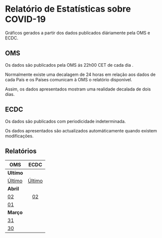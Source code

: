 # Relatório de Estatísticas  sobre COVID-19


Gráficos gerados a partir dos dados publicados diáriamente pela OMS e ECDC.

## OMS
Os dados são publicados pela OMS ás 22h00 CET de cada dia .

Normalmente existe uma decalagem de 24 horas em relação aos dados de cada País e os Países comunicam à OMS o relatório disponível.

Assim, os dados apresentados mostram uma realidade decalada de dois dias.

## ECDC

Os dados são publicados com periodicidade indeterminada.

Os dados apresentados são actualizados automáticamente quando existem modificações.

## Relatórios


| OMS        | ECDC           |
| ------------- |:-------------:|
|**Ultímo**                           ||
| [Último](./report/oms/report-OMS-pt-splited-20200402.html) | [Último](./report/oms/report-ECDC-pt-splited-20200402.html)  |
|**Abril**                            ||
|[02](./report/oms/report-OMS-pt-splited-20200402.html) | [02](./report/oms/report-ECDC-pt-splited-20200402.html)  |
|[01](./report/oms/report-pt-20200401.html)       ||
|**Março**                            ||
|[31](./report/oms/report-pt-20200331.html)      ||
|[30](./report/oms/report-pt-20200330.html)      ||
